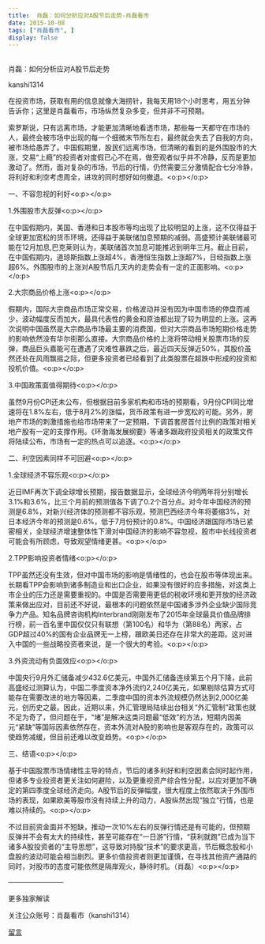 ```yaml
---
title:  肖磊：如何分析应对A股节后走势-肖磊看市
date: 2015-10-08
tags: ["肖磊看市", ]
display: false
---
```



## 



肖磊：如何分析应对A股节后走势




kanshi1314




在投资市场，获取有用的信息就像大海捞针，我每天用18个小时思考，用五分钟告诉你；这里是肖磊看市，市场纵然复杂多变，但并非不可预期。


索罗斯说，只有远离市场，才能更加清晰地看透市场，那些每一天都守在市场的人，最终会被市场中出现的每一个细微末节所左右，最终就会失去了自我的方向，被市场给愚弄了。中国假期里，股民们远离市场，但清晰的看到的是外围股市的大涨，交易“上瘾”的投资者对度假已心不在焉，做旁观者似乎并不冷静，反而是更加激动了。然而，面对复杂的市场，节后的行情，仍然需要三分激情配合七分冷静，将利好和利空考虑周全，进攻的同时想好如何撤退。<o:p></o:p>

一、不容忽视的利好<o:p></o:p>

1.外围股市大反弹<o:p></o:p>

在中国假期内，美国、香港和日本股市等均出现了比较明显的上涨，这不仅得益于全球更加宽松的货币环境，还得益于美联储加息预期的减弱。高盛预计美联储最可能在12月加息,巴克莱则认为，美联储首次加息可能推迟到明年三月。截止目前，在中国假期内，道琼斯指数上涨超4%，香港恒生指数上涨超7%，日经指数上涨超6%。外围股市的上涨对A股节后几天内的走势会有一定的正面影响。<o:p></o:p>

2.大宗商品价格上涨<o:p></o:p>

假期内，国际大宗商品市场正常交易，价格波动并没有因为中国市场的停盘而减少，波动幅度反而加大，最具代表性的黄金和原油都出现了较为明显的上涨。这再次说明中国虽然是大宗商品市场最主要的消费国，但对大宗商品市场短期价格走势的影响依然没有华尔街那么直接。大宗商品价格的上涨将带动相关股票市场的反弹，商品巨头嘉能可在遭遇了灾难性暴跌之后，最近四天反弹近50%，其股价虽然还处在风雨飘摇之际，但更多投资者已经看到了此类股票在超跌中形成的投资和投机价值。<o:p></o:p>

3.中国政策面值得期待<o:p></o:p>

虽然9月份CPI还未公布，但根据目前多家机构和市场的预期看，9月份CPI同比增速将在1.8%左右，低于8月2%的涨幅，货币政策有进一步宽松的可能。另外，房地产市场的刺激措施也给市场带来了一定预期，下调首套房首付比例的政策对相关地产股有一定的支撑作用。《环渤海发展纲要》等诸多跟政府投资相关的政策文件将陆续公布，市场有一定的热点可以追逐。<o:p></o:p>

二、利空因素同样不可回避<o:p></o:p>

1.全球经济不容乐观<o:p></o:p>

近日IMF再次下调全球增长预期，报告数据显示，全球经济今明两年将分别增长3.1%和3.6%，比三个月前的预测值各下调了0.2个百分点。对今年中国经济的预测是6.8%，对新兴经济体的预测都不容乐观，预测巴西经济今年将萎缩3%，对日本经济今年的预测是0.6%，低于7月份预计的0.8%。中国经济跟国际市场已紧密相关，全球经济增速整体性下滑对中国经济的影响不容忽视，股市中长线投资者可能会有所顾虑，导致观望情绪更甚。<o:p></o:p>

2.TPP影响投资者情绪<o:p></o:p>

TPP虽然还没有生效，但对中国市场的影响是情绪性的，也会在股市等体现出来。长期看TPP会影响到诸多制造业和出口企业，如果没有很好的应多措施，对这类上市企业的压力还是需要重视的。中国是否需要用更低的税收环境和更开放的经济政策来做出应对，目前还不好说，最根本的问题依然是中国诸多涉外企业缺少国际竞争力产品。知名品牌咨询机构Interbrand刚刚发布了2015年全球最具价值品牌排行榜，前一百名里中国仅仅只有联想（第100名）和华为（第88名）两家，占GDP超过40%的国有企业品牌无一上榜，跟欧美日还存在非常大的差距。这对进入中国的一些战略投资者来说，是一个很大的考验。<o:p></o:p>

3.外资流动有负面效应<o:p></o:p>

中国央行9月外汇储备减少432.6亿美元，中国外汇储备连续第五个月下降，此前高盛经过测算认为，中国二季度资本净外流约2,240亿美元，如果剔除估算方式可能存在需要改进的地方等因素，二季度中国的资本外流规模仍然达到2,000亿美元，创历史之最。因此，近期以来，外汇管理局陆续出台相关“外汇管制”政策也就不足为奇了，但问题在于，“堵”是解决这类问题最“低效”的方法，短期内因美元“紧缺”等国际因素依然存在，资本外流对A股的影响也是客观存在的，政策可以使趋势减缓，但目前还难以改变趋势。<o:p></o:p>

三、结语<o:p></o:p>

基于中国股票市场情绪性主导的特点，节后的诸多利好和利空因素会同时起作用，但诸多专业投资者更关注如何避险，以及更重视资产综合性分配，以应对更加不确定的第四季度全球经济走向。A股节后的反弹幅度，很大程度上依然取决于外围市场的表现，如果欧美等股市没有持续上升的动力，A股纵然出现“独立”行情，也是难以持续的。<o:p></o:p>

不过目前资金面并不短缺，推动一次10%左右的反弹行情还是有可能的，但预期反弹并不会有太大的持续性，甚至可能存在“一日游”行情，“获利就跑”已成为当下诸多A股投资者的“主导思想”，这导致对持股“技术”的要求更高，节后概念股和小盘股的波动可能会相当剧烈。更多价值投资者则更加谨慎，在寻找其他资产通路的同时，对股市的态度可能依然是隔岸观火，静待时机。（肖磊）<o:p></o:p>





————————



更多独家解读

关注公众账号：肖磊看市（kanshi1314）













[留言](javascript:;)